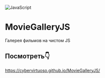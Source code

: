 ![JavaScript](https://img.shields.io/badge/javascript-%23323330.svg?style=for-the-badge&logo=javascript&logoColor=%23F7DF1E)
# MovieGalleryJS
Галерея фильмов на чистом JS
## Посмотреть👇
https://cybervirtuoso.github.io/MovieGalleryJS/

